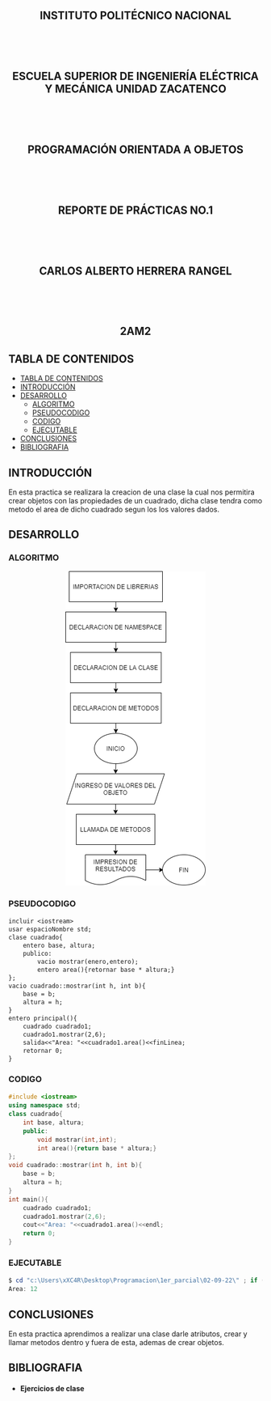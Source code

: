 <h2 align="center">INSTITUTO POLITÉCNICO NACIONAL</h2>
<p>&nbsp;</p>
<p>&nbsp;</p>
<h2 align="center">ESCUELA SUPERIOR DE INGENIERÍA ELÉCTRICA Y MECÁNICA UNIDAD ZACATENCO</h2>
<p>&nbsp;</p>
<p>&nbsp;</p>
<h2 align="center">PROGRAMACIÓN ORIENTADA A OBJETOS</h2>
<p>&nbsp;</p>
<p>&nbsp;</p>
<h2 align="center">REPORTE DE PRÁCTICAS NO.1</h2>
<p>&nbsp;</p>
<p>&nbsp;</p>
<h2 align="center">CARLOS ALBERTO HERRERA RANGEL</h2>
<p>&nbsp;</p>
<p>&nbsp;</p>
<h2 align="center">2AM2</h2>

<div class="page"/>

## TABLA DE CONTENIDOS

- [TABLA DE CONTENIDOS](#tabla-de-contenidos)
- [INTRODUCCIÓN](#introducción)
- [DESARROLLO](#desarrollo)
  - [ALGORITMO](#algoritmo)
  - [PSEUDOCODIGO](#pseudocodigo)
  - [CODIGO](#codigo)
  - [EJECUTABLE](#ejecutable)
- [CONCLUSIONES](#conclusiones)
- [BIBLIOGRAFIA](#bibliografia)

<div class ="page"/>

## INTRODUCCIÓN

En esta practica se realizara la creacion de una clase la cual nos permitira crear objetos con las propiedades de un cuadrado, dicha clase tendra como metodo el area de dicho cuadrado segun los los valores dados.

<div class ="page"/>

## DESARROLLO

### ALGORITMO

<div align="center">
  <img src="./01.png">
</div>

<div class = "page"/>

### PSEUDOCODIGO

```
incluir <iostream>
usar espacioNombre std;
clase cuadrado{
    entero base, altura;
    publico:
        vacio mostrar(enero,entero);
        entero area(){retornar base * altura;}
};
vacio cuadrado::mostrar(int h, int b){
    base = b;
    altura = h;
}
entero principal(){
    cuadrado cuadrado1;
    cuadrado1.mostrar(2,6);
    salida<<"Area: "<<cuadrado1.area()<<finLinea;
    retornar 0;
}
```

<div class ="page"/>

### CODIGO

```cpp
#include <iostream>
using namespace std;
class cuadrado{
    int base, altura;
    public:
        void mostrar(int,int);
        int area(){return base * altura;}
};
void cuadrado::mostrar(int h, int b){
    base = b;
    altura = h;
}
int main(){
    cuadrado cuadrado1;
    cuadrado1.mostrar(2,6);
    cout<<"Area: "<<cuadrado1.area()<<endl;
    return 0;
}
```

<div class ="page"/>

### EJECUTABLE

```powershell
$ cd "c:\Users\xXC4R\Desktop\Programacion\1er_parcial\02-09-22\" ; if ($?) { g++ main.cpp -o main } ; if ($?) { .\main }
Area: 12
```

<div class ="page"/>

## CONCLUSIONES

En esta practica aprendimos a realizar una clase darle atributos, crear y llamar metodos dentro y fuera de esta, ademas de crear objetos.

<div class ="page"/>

## BIBLIOGRAFIA

- #### Ejercicios de clase

<div class = "page"/>